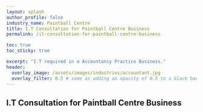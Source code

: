 ```yaml
---
layout: splash 
author_profile: false 
industry_name: Paintball Centre
title: I.T Consultation for Paintball Centre Business
permalink: /it-consultation-for-paintball-centre-business

toc: true
toc_sticky: true

excerpt: "I.T required in a Accountancy Practice Business."
header:
  overlay_image: /assets/images/industries/accountant.jpg
  overlay_filter: 0.5 # same as adding an opacity of 0.5 to a black background
---
```


## I.T Consultation for Paintball Centre Business